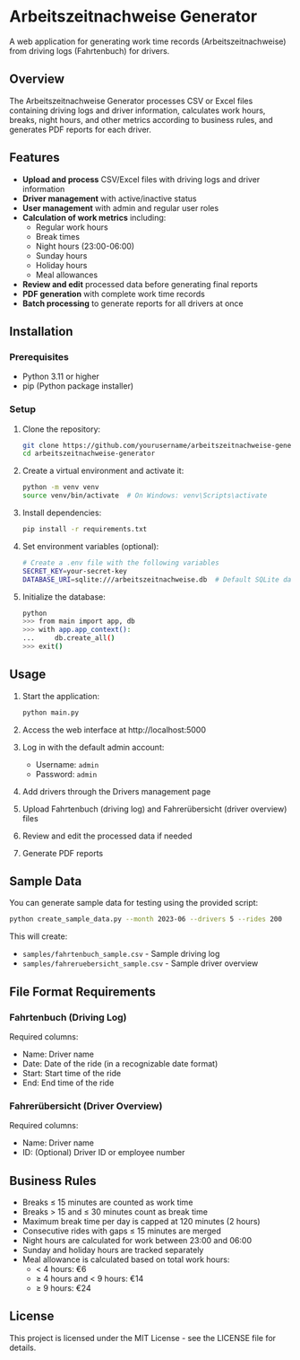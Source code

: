 # Arbeitszeitnachweise Generator

A web application for generating work time records (Arbeitszeitnachweise) from driving logs (Fahrtenbuch) for drivers.

## Overview

The Arbeitszeitnachweise Generator processes CSV or Excel files containing driving logs and driver information, calculates work hours, breaks, night hours, and other metrics according to business rules, and generates PDF reports for each driver.

## Features

- **Upload and process** CSV/Excel files with driving logs and driver information
- **Driver management** with active/inactive status
- **User management** with admin and regular user roles
- **Calculation of work metrics** including:
  - Regular work hours
  - Break times
  - Night hours (23:00-06:00)
  - Sunday hours
  - Holiday hours
  - Meal allowances
- **Review and edit** processed data before generating final reports
- **PDF generation** with complete work time records
- **Batch processing** to generate reports for all drivers at once

## Installation

### Prerequisites

- Python 3.11 or higher
- pip (Python package installer)

### Setup

1. Clone the repository:

   ```bash
   git clone https://github.com/yourusername/arbeitszeitnachweise-generator.git
   cd arbeitszeitnachweise-generator
   ```

2. Create a virtual environment and activate it:

   ```bash
   python -m venv venv
   source venv/bin/activate  # On Windows: venv\Scripts\activate
   ```

3. Install dependencies:

   ```bash
   pip install -r requirements.txt
   ```

4. Set environment variables (optional):

   ```bash
   # Create a .env file with the following variables
   SECRET_KEY=your-secret-key
   DATABASE_URI=sqlite:///arbeitszeitnachweise.db  # Default SQLite database
   ```

5. Initialize the database:

   ```bash
   python
   >>> from main import app, db
   >>> with app.app_context():
   ...     db.create_all()
   >>> exit()
   ```

## Usage

1. Start the application:

   ```bash
   python main.py
   ```

2. Access the web interface at http://localhost:5000

3. Log in with the default admin account:
   - Username: `admin`
   - Password: `admin`

4. Add drivers through the Drivers management page

5. Upload Fahrtenbuch (driving log) and Fahrerübersicht (driver overview) files

6. Review and edit the processed data if needed

7. Generate PDF reports

## Sample Data

You can generate sample data for testing using the provided script:

```bash
python create_sample_data.py --month 2023-06 --drivers 5 --rides 200
```

This will create:
- `samples/fahrtenbuch_sample.csv` - Sample driving log
- `samples/fahreruebersicht_sample.csv` - Sample driver overview

## File Format Requirements

### Fahrtenbuch (Driving Log)

Required columns:
- Name: Driver name
- Date: Date of the ride (in a recognizable date format)
- Start: Start time of the ride
- End: End time of the ride

### Fahrerübersicht (Driver Overview)

Required columns:
- Name: Driver name
- ID: (Optional) Driver ID or employee number

## Business Rules

- Breaks ≤ 15 minutes are counted as work time
- Breaks > 15 and ≤ 30 minutes count as break time
- Maximum break time per day is capped at 120 minutes (2 hours)
- Consecutive rides with gaps ≤ 15 minutes are merged
- Night hours are calculated for work between 23:00 and 06:00
- Sunday and holiday hours are tracked separately
- Meal allowance is calculated based on total work hours:
  - < 4 hours: €6
  - ≥ 4 hours and < 9 hours: €14
  - ≥ 9 hours: €24

## License

This project is licensed under the MIT License - see the LICENSE file for details.